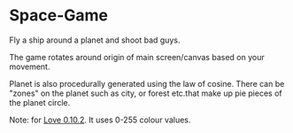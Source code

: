 # Space-Game

Fly a ship around a planet and shoot bad guys.

The game rotates around origin of main screen/canvas based on your movement.

Planet is also procedurally generated using the law of cosine.  There can be "zones" on the planet such as city, or forest etc.that make up pie pieces of the planet circle.

Note: for [Love 0.10.2](https://github.com/love2d/love/releases/tag/0.10.2).  It uses 0-255 colour values.
